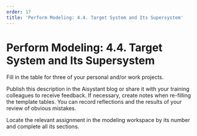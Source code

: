 ```yaml
---
order: 17
title: 'Perform Modeling: 4.4. Target System and Its Supersystem'
---
```


# Perform Modeling: 4.4. Target System and Its Supersystem

Fill in the table for three of your personal and/or work projects.

Publish this description in the Aisystant blog or share it with your training colleagues to receive feedback. If necessary, create notes when re-filling the template tables. You can record reflections and the results of your review of obvious mistakes.

Locate the relevant assignment in the modeling workspace by its number and complete all its sections.